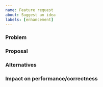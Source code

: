 ```yaml
---
name: Feature request
about: Suggest an idea
labels: [enhancement]
---
```


### Problem

### Proposal

### Alternatives

### Impact on performance/correctness
